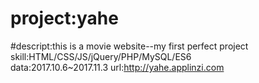 # project:yahe
#descript:this is a movie website--my first perfect project
skill:HTML/CSS/JS/jQuery/PHP/MySQL/ES6
<br>
data:2017.10.6~2017.11.3
url:http://yahe.applinzi.com
